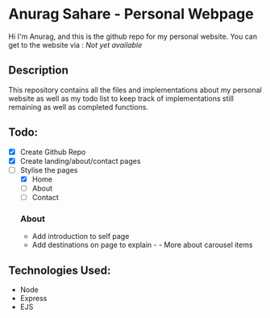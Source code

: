 # Anurag Sahare - Personal Webpage
Hi I'm Anurag, and this is the github repo for my personal website. You can get to the website via : *Not yet available*

## Description
This repository contains all the files and implementations about my personal website as well as my todo list to keep track of implementations still remaining as well as completed functions.

## Todo: 

- [x] Create Github Repo
- [x] Create landing/about/contact pages
- [ ] Stylise the pages
    - [X] Home 
    - [ ] About
    - [ ] Contact

    ### About
    - Add introduction to self page
    - Add destinations on page to explain - - More about carousel items

## Technologies Used:
- Node
- Express 
- EJS